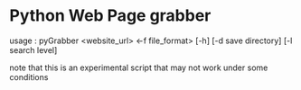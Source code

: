 # Python Web Page grabber
usage : pyGrabber <website_url> <-f file_format> [-h] [-d save directory] [-l search level]

note that this is an experimental script that may not work under some conditions
